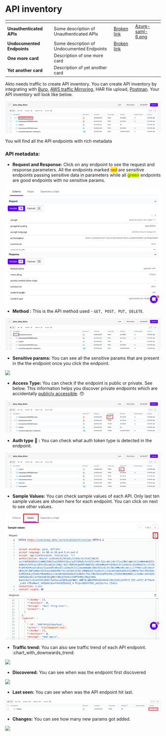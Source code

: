# API inventory

<table data-card-size="large" data-view="cards"><thead><tr><th></th><th></th><th data-hidden data-card-target data-type="content-ref"></th><th data-hidden data-type="files"></th></tr></thead><tbody><tr><td><strong>Unauthenticated APIs</strong></td><td>Some description of Unauthenticated APIs</td><td><a href="broken-reference">Broken link</a></td><td><a href="../.gitbook/assets/Azure-saml-6.png">Azure-saml-6.png</a></td></tr><tr><td><strong>Undocumented Endpoints</strong></td><td>Some description of Undocumented Endpoints</td><td><a href="broken-reference">Broken link</a></td><td></td></tr><tr><td><strong>One more card</strong></td><td>Description of one more card</td><td></td><td></td></tr><tr><td><strong>Yet another card</strong></td><td>Description of yet another card</td><td></td><td></td></tr></tbody></table>

Akto needs traffic to create API inventory. You can create API inventory by integrating with [Burp](../traffic-connections/traffic-data-sources/burp-suite.md), [AWS traffic Mirroring](../traffic-connections/traffic-data-sources/amazon-aws.md), HAR file upload, [Postman](../traffic-connections/traffic-data-sources/postman.md). Your API inventory will look like below.

![](<../.gitbook/assets/Frame 25 (2).png>)

You will find all the API endpoints with rich metadata

### API metadata:

* **Request and Response:** Click on any endpoint to see the request and response parameters. All the endpoints marked <mark style="color:red;">red</mark> are sensitive endpoints passing sensitive data in parameters while all <mark style="color:green;">green</mark> endpoints are good endpoints with no sensitive params.

![](<../.gitbook/assets/Screen Shot 2022-03-09 at 12.48.53 AM.png>)

* **Method :** This is the API method used - `GET, POST, PUT, DELETE`.

![](<../.gitbook/assets/Frame 25 (1).png>)

* **Sensitive params:** You can see all the sensitive params that are present in the the endpoint once you click the endpoint.&#x20;

![](<../.gitbook/assets/Frame 28.png>)

* **Access Type:** You can check if the endpoint is public or private. See below. This information helps you discover private endpoints which are accidentally [publicly accessible](broken-reference). :hushed:

![](<../.gitbook/assets/Frame 27 (1).png>)

* **Auth type** 🔑 **:** You can check what auth token type is detected in the endpoint.&#x20;

![](<../.gitbook/assets/Frame 29.png>)

* **Sample Values:** You can check sample values of each API. Only last ten sample values are shown here for each endpoint. You can click on next to see other values.&#x20;

![](<../.gitbook/assets/Frame 47.png>)

* **Traffic trend:** You can also see traffic trend of each API endpoint. :chart\_with\_downwards\_trend:

![](<../.gitbook/assets/Frame 31.png>)

* **Discovered:** You can see when was the endpoint first discovered&#x20;

![](<../.gitbook/assets/Frame 30.png>)

* **Last seen:** You can see when was the API endpoint hit last.&#x20;

![](<../.gitbook/assets/Frame 32.png>)

* **Changes:** You can see how many new params got added.

![](<../.gitbook/assets/Frame 33.png>)
